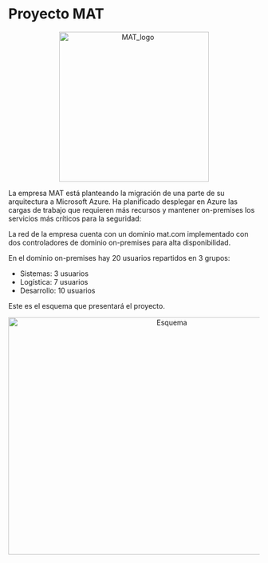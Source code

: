 # Proyecto MAT

<p align="center">
  <img src="https://live.staticflickr.com/65535/46851389975_c77e07b157_n.jpg" width="300" height="300" alt="MAT_logo">
</p>

La empresa MAT está planteando la migración de una parte de su arquitectura a Microsoft Azure. Ha planificado desplegar en Azure las cargas de trabajo que requieren más recursos y mantener on-premises los servicios más críticos para la seguridad:

La red de la empresa cuenta con un dominio mat.com implementado con dos controladores de dominio on-premises para alta disponibilidad.

En el dominio on-premises hay 20 usuarios repartidos en 3 grupos:

* Sistemas: 3 usuarios
* Logística: 7 usuarios
* Desarrollo: 10 usuarios

Este es el esquema que presentará el proyecto.

<p align="center">
  <img src="https://live.staticflickr.com/65535/46927189805_6403bd0d91_z.jpg" width="640" height="475" alt="Esquema">
</p>
